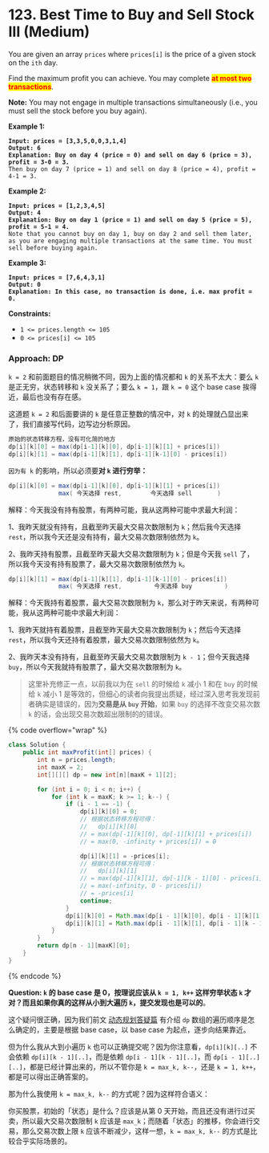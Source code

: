# 123. Best Time to Buy and Sell Stock III (Medium)

You are given an array `prices` where `prices[i]` is the price of a given stock on the `ith` day.

Find the maximum profit you can achieve. You may complete <mark style="color:red;">**at most two transactions**</mark>.

**Note:** You may not engage in multiple transactions simultaneously (i.e., you must sell the stock before you buy again).

**Example 1:**

<pre><code><strong>Input: prices = [3,3,5,0,0,3,1,4]
</strong><strong>Output: 6
</strong><strong>Explanation: Buy on day 4 (price = 0) and sell on day 6 (price = 3), profit = 3-0 = 3.
</strong>Then buy on day 7 (price = 1) and sell on day 8 (price = 4), profit = 4-1 = 3.
</code></pre>

**Example 2:**

<pre data-overflow="wrap"><code><strong>Input: prices = [1,2,3,4,5]
</strong><strong>Output: 4
</strong><strong>Explanation: Buy on day 1 (price = 1) and sell on day 5 (price = 5), profit = 5-1 = 4.
</strong>Note that you cannot buy on day 1, buy on day 2 and sell them later, as you are engaging multiple transactions at the same time. You must sell before buying again.
</code></pre>

**Example 3:**

<pre><code><strong>Input: prices = [7,6,4,3,1]
</strong><strong>Output: 0
</strong><strong>Explanation: In this case, no transaction is done, i.e. max profit = 0.
</strong></code></pre>

**Constraints:**

* `1 <= prices.length <= 105`
* `0 <= prices[i] <= 105`



### Approach: DP

`k = 2` 和前面题目的情况稍微不同，因为上面的情况都和 `k` 的关系不太大：要么 `k` 是正无穷，状态转移和 `k` 没关系了；要么 `k = 1`，跟 `k = 0` 这个 base case 挨得近，最后也没有存在感。

这道题 `k = 2` 和后面要讲的 `k` 是任意正整数的情况中，对 `k` 的处理就凸显出来了，我们直接写代码，边写边分析原因。

```java
原始的状态转移方程，没有可化简的地方
dp[i][k][0] = max(dp[i-1][k][0], dp[i-1][k][1] + prices[i])
dp[i][k][1] = max(dp[i-1][k][1], dp[i-1][k-1][0] - prices[i])
```

`因为有 k` 的影响，所以必须要**对 `k` 进行穷举：**

```java
dp[i][k][0] = max(dp[i-1][k][0], dp[i-1][k][1] + prices[i])
              max( 今天选择 rest,        今天选择 sell       )
```

解释：今天我没有持有股票，有两种可能，我从这两种可能中求最大利润：

1、我昨天就没有持有，且截至昨天最大交易次数限制为 `k`；然后我今天选择 `rest`，所以我今天还是没有持有，最大交易次数限制依然为 `k`。

2、我昨天持有股票，且截至昨天最大交易次数限制为 `k`；但是今天我 `sell` 了，所以我今天没有持有股票了，最大交易次数限制依然为 `k`。

```java
dp[i][k][1] = max(dp[i-1][k][1], dp[i-1][k-1][0] - prices[i])
              max( 今天选择 rest,         今天选择 buy         )
```

解释：今天我持有着股票，最大交易次数限制为 `k`，那么对于昨天来说，有两种可能，我从这两种可能中求最大利润：

1、我昨天就持有着股票，且截至昨天最大交易次数限制为 `k`；然后今天选择 `rest`，所以我今天还持有着股票，最大交易次数限制依然为 `k`。

2、我昨天本没有持有，且截至昨天最大交易次数限制为 `k - 1`；但今天我选择 `buy`，所以今天我就持有股票了，最大交易次数限制为 `k`。

> 这里补充修正一点，以前我以为在 `sell` 的时候给 `k` 减小 1 和在 `buy` 的时候给 `k` 减小 1 是等效的，但细心的读者向我提出质疑，经过深入思考我发现前者确实是错误的，因为**交易是从 `buy` 开始**，如果 `buy` 的选择不改变交易次数 `k` 的话，会出现交易次数超出限制的的错误。

{% code overflow="wrap" %}
```java
class Solution {
    public int maxProfit(int[] prices) {
        int n = prices.length;
        int maxK = 2;
        int[][][] dp = new int[n][maxK + 1][2];

        for (int i = 0; i < n; i++) {
            for (int k = maxK; k >= 1; k--) {
                if (i - 1 == -1) {
                    dp[i][k][0] = 0;
                    // 根据状态转移方程可得：
                    //   dp[i][k][0] 
                    // = max(dp[-1][k][0], dp[-1][k][1] + prices[i])
                    // = max(0, -infinity + prices[i]) = 0

                    dp[i][k][1] = -prices[i];
                    // 根据状态转移方程可得：
                    //   dp[i][k][1] 
                    // = max(dp[-1][k][1], dp[-1][k - 1][0] - prices[i])
                    // = max(-infinity, 0 - prices[i]) 
                    // = -prices[i]
                    continue;
                }
                dp[i][k][0] = Math.max(dp[i - 1][k][0], dp[i - 1][k][1] + prices[i]);
                dp[i][k][1] = Math.max(dp[i - 1][k][1], dp[i - 1][k - 1][0] - prices[i]);
            }
        }
        return dp[n - 1][maxK][0];
    }
}
```
{% endcode %}



**Question: `k` 的 base case 是 0，按理说应该从 `k = 1, k++` 这样穷举状态 `k` 才对？而且如果你真的这样从小到大遍历 `k`，提交发现也是可以的**。

这个疑问很正确，因为我们前文 [动态规划答疑篇](https://labuladong.github.io/algo/di-er-zhan-a01c6/dong-tai-g-a223e/zui-you-zi-fbef6/) 有介绍 `dp` 数组的遍历顺序是怎么确定的，主要是根据 base case，以 base case 为起点，逐步向结果靠近。

但为什么我从大到小遍历 `k` 也可以正确提交呢？因为你注意看，`dp[i][k][..]` 不会依赖 `dp[i][k - 1][..]`，而是依赖 `dp[i - 1][k - 1][..]`，而 `dp[i - 1][..][..]`，都是已经计算出来的，所以不管你是 `k = max_k, k--`，还是 `k = 1, k++`，都是可以得出正确答案的。

那为什么我使用 `k = max_k, k--` 的方式呢？因为这样符合语义：

你买股票，初始的「状态」是什么？应该是从第 0 天开始，而且还没有进行过买卖，所以最大交易次数限制 `k` 应该是 `max_k`；而随着「状态」的推移，你会进行交易，那么交易次数上限 `k` 应该不断减少，这样一想，`k = max_k, k--` 的方式是比较合乎实际场景的。
